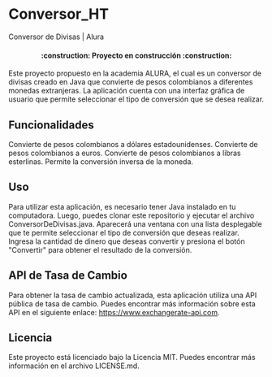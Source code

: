 # Conversor_HT
Conversor de Divisas | Alura

<h4 align="center">
:construction: Proyecto en construcción :construction:
</h4>


Este proyecto propuesto en la academia ALURA, el cual es un conversor de divisas creado en Java que convierte de pesos colombianos a diferentes monedas extranjeras. La aplicación cuenta con una interfaz gráfica de usuario que permite seleccionar el tipo de conversión que se desea realizar.

<h2>Funcionalidades</h2>

Convierte de pesos colombianos a dólares estadounidenses.
Convierte de pesos colombianos a euros.
Convierte de pesos colombianos a libras esterlinas.
Permite la conversión inversa de la moneda.

<h2>Uso</h2>

Para utilizar esta aplicación, es necesario tener Java instalado en tu computadora. Luego, puedes clonar este repositorio y ejecutar el archivo ConversorDeDivisas.java. Aparecerá una ventana con una lista desplegable que te permite seleccionar el tipo de conversión que deseas realizar. Ingresa la cantidad de dinero que deseas convertir y presiona el botón "Convertir" para obtener el resultado de la conversión.

<h2>API de Tasa de Cambio</h2>

Para obtener la tasa de cambio actualizada, esta aplicación utiliza una API pública de tasa de cambio. Puedes encontrar más información sobre esta API en el siguiente enlace: https://www.exchangerate-api.com.

<h2>Licencia</h2>
Este proyecto está licenciado bajo la Licencia MIT. Puedes encontrar más información en el archivo LICENSE.md.


